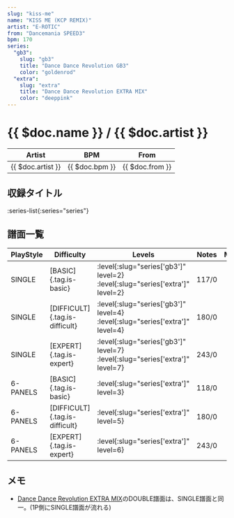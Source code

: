 ```yaml
---
slug: "kiss-me"
name: "KISS ME (KCP REMIX)"
artist: "E-ROTIC"
from: "Dancemania SPEED3"
bpm: 170
series:
  "gb3":
    slug: "gb3"
    title: "Dance Dance Revolution GB3"
    color: "goldenrod"
  "extra":
    slug: "extra"
    title: "Dance Dance Revolution EXTRA MIX"
    color: "deeppink"
---
```


# {{ $doc.name }} / {{ $doc.artist }}

|Artist|BPM|From|
|------|---|----|
|{{ $doc.artist }}|{{ $doc.bpm }}|{{ $doc.from }}|

## 収録タイトル

:series-list{:series="series"}

## 譜面一覧

|PlayStyle|Difficulty|Levels|Notes|Movie|
|---------|----------|------|-----|-----|
|SINGLE|[BASIC]{.tag.is-basic}|:level{:slug="series['gb3']" level=2} :level{:slug="series['extra']" level=2}|117/0||
|SINGLE|[DIFFICULT]{.tag.is-difficult}|:level{:slug="series['gb3']" level=4} :level{:slug="series['extra']" level=4}|180/0||
|SINGLE|[EXPERT]{.tag.is-expert}|:level{:slug="series['gb3']" level=7} :level{:slug="series['extra']" level=7}|243/0||
|6-PANELS|[BASIC]{.tag.is-basic}|:level{:slug="series['extra']" level=3}|118/0||
|6-PANELS|[DIFFICULT]{.tag.is-difficult}|:level{:slug="series['extra']" level=5}|180/0||
|6-PANELS|[EXPERT]{.tag.is-expert}|:level{:slug="series['extra']" level=6}|243/0||

## メモ

- [Dance Dance Revolution EXTRA MIX](/series/extra)のDOUBLE譜面は、SINGLE譜面と同一。(1P側にSINGLE譜面が流れる)
